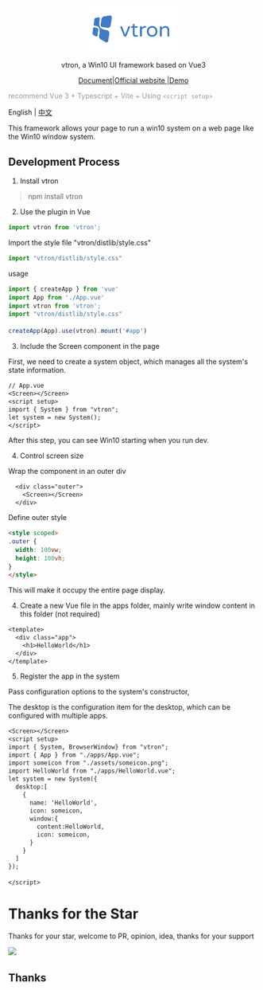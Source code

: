 <!--
 * @Author: Royal
 * @LastEditTime: 2022-04-26 15:08:12
 * @Description: 
 * @FilePath: /myindex/README.md
-->

<p align="center"><a href="https://myim.online" target="_blank" rel="noopener noreferrer"><img width="200" src="./rdmassert/vtron-logo-nobg.png" alt="vtron logo"></a></p>

<div align="center">

vtron, a Win10 UI framework based on Vue3

</div>

<div align="center">

<a href="http://v3w10.myim.online" target="_blank">Document</a>|<a href="http://v3w10.myim.online" target="_blank">Official website
</a>|<a href="http://myim.online" target="_blank">Demo</a>

</div>

<span style="color:#999;text-align:center">recommend Vue 3 + Typescript + Vite + Using `<script setup>`

</span>

English | [中文](./README.md) 

 This framework allows your page to run a win10 system on a web page like the Win10 window system.



## Development Process



1. Install vtron

> npm install vtron

2. Use the plugin in Vue

```js
import vtron from 'vtron';
```
Import the style file "vtron/distlib/style.css"


```js
import "vtron/distlib/style.css"
```

usage

```js
import { createApp } from 'vue'
import App from './App.vue'
import vtron from 'vtron';
import "vtron/distlib/style.css"

createApp(App).use(vtron).mount('#app')
```


3. Include the Screen component in the page


First, we need to create a system object, which manages all the system's state information.


```vue
// App.vue
<Screen></Screen>
<script setup>
import { System } from "vtron";
let system = new System();
</script>
```

After this step, you can see Win10 starting when you run dev.


4. Control screen size

Wrap the component in an outer div

```vue
  <div class="outer">
    <Screen></Screen>
  </div>
```
Define outer style


```html
<style scoped>
.outer {
  width: 100vw;
  height: 100vh;
}
</style>
```
This will make it occupy the entire page display.


4. Create a new Vue file in the apps folder, mainly write window content in this folder (not required)


```vue
<template>
  <div class="app">
    <h1>HelloWorld</h1>
  </div>
</template>
```
5. Register the app in the system


Pass configuration options to the system's constructor,

The desktop is the configuration item for the desktop, which can be configured with multiple apps.

```vue
<Screen></Screen>
<script setup>
import { System, BrowserWindow} from "vtron";
import { App } from "./apps/App.vue";
import someicon from "./assets/someicon.png";
import HelloWorld from "./apps/HelloWorld.vue";
let system = new System({
  desktop:[
    {
      name: 'HelloWorld',
      icon: someicon,
      window:{
        content:HelloWorld,
        icon: someicon,
      }
    }
  ]
});

</script>
```
# Thanks for the Star

Thanks for your star, welcome to PR, opinion, idea, thanks for your support

![](https://komarev.com/ghpvc/?username=royalknight56&color=blue)


## Thanks
